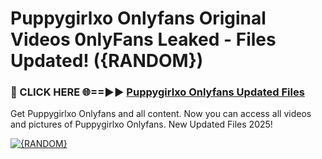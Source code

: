 # Puppygirlxo Onlyfans Original Videos 0nlyFans Leaked - Files Updated! ({RANDOM})

<h3>🔴 CLICK HERE 🌐==►► <a href="https://betterlinks.top/A2PfLJ" rel="nofollow">Puppygirlxo Onlyfans Updated Files</a></h3>

Get Puppygirlxo Onlyfans and all content. Now you can access all videos and pictures of Puppygirlxo Onlyfans. New Updated Files 2025!

[![{RANDOM}](https://i.imgur.com/ppqm5kG.gif)](https://betterlinks.top/A2PfLJ)